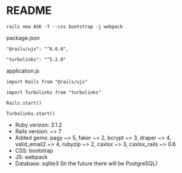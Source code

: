 # README

`rails new ASK -T --css bootstrap -j webpack`

package.json

`"@rails/ujs": "^6.0.0",`

`"turbolinks": "^5.2.0"`

application.js

`import Rails from "@rails/ujs"`

`import Turbolinks from "turbolinks"`

`Rails.start()`

`Turbolinks.start()`

* Ruby version: 3.1.2
* Rails version: ~> 7
* Added gems: pagy ~> 5, faker ~> 2, bcrypt ~> 3, draper ~> 4, valid_email2 ~> 4, rubyzip ~> 2, caxlsx ~> 3, caxlsx_rails ~> 0.6
* CSS: bootstrap
* JS: webpack
* Database: sqlite3 (In the future there will be PostgreSQL)